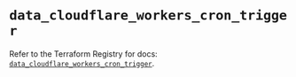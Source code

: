 # `data_cloudflare_workers_cron_trigger`

Refer to the Terraform Registry for docs: [`data_cloudflare_workers_cron_trigger`](https://registry.terraform.io/providers/cloudflare/cloudflare/5.10.0/docs/data-sources/workers_cron_trigger).
